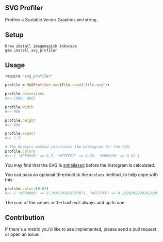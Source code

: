 ## SVG Profiler

Profiles a Scalable Vector Graphics xml string.

## Setup

```
brew install imagemagick inkscape
gem install svg_profiler
```

## Usage

```ruby
require "svg_profiler"

profile = SVGProfiler.new(File.read("file.svg"))

profile.dimensions
#=> [900, 600]

profile.width
#=> 900

profile.height
#=> 600

profile.aspect
#=> 1.5

# The #colors method calculates the histogram for the SVG.
profile.colors
#=> { "#FF0000" => 0.7, "#FFFFFF" => 0.29, "#000000" => 0.01 }
```

You may find that the SVG is [antialiased](http://en.wikipedia.org/wiki/Spatial_anti-aliasing) before the histogram is calculated.

You can pass an optional threshold to the `#colors` method, to help cope with this:

```ruby
profile.colors(0.02)
#=> { "#FF0000" => 0.7070707070707071, "#FFFFFF" => 0.29292929292929293 }
```

The sum of the values in the hash will always add up to one.

## Contribution

If there's a metric you'd like to see implemented, please send a pull request or open an issue.

